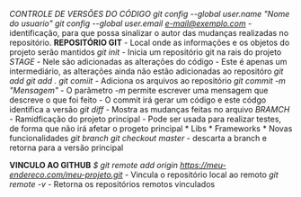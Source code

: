 *CONTROLE DE VERSÕES DO CÓDIGO*
    *git config --global user.name "Nome do usuario"*
    *git config --global user.email e-mail@exemplo.com*
        - identificação, para que possa sinalizar o autor das mudanças realizadas no repositório.
**REPOSITÓRIO GIT**
    - Local onde as informações e os objetos do projeto serão mantidos
    *git init*
        - Inicia um repositório git na rais do projeto
    *STAGE*
        - Nele são adicionadas as alterações do código
        - Este é apenas um intermediário, as alterações ainda não estão adicionadas ao repositóro
            *git add <arquivo>*
            *git add .*
    *git comiit*
        - Adiciona os arquivos ao repositório
            *git commit -m "Mensagem"*
                - O parãmetro *-m* permite escrever uma mensagem que descreve o que foi feito
                - O commit irá gerar um código e este códgo identifica a versão
    *git diff*
        - Mostra as mudanças feitas no arquivo
    *BRAMCH*
        - Ramidficação do projeto principal
        - Pode ser usada para realizar testes, de forma que não irá afetar o progeto principal
            * Libs
            * Frameworks
            * Novas funcionalidades
        *git branch <nome>*
    *git checkout master*
            - descarta a branch e retorna para a versão principal

**VINCULO AO GITHUB**
    *$ git remote add origin https://meu-endereco.com/meu-projeto.git*
        - Vincula o repositório local ao remoto
    *git remote -v*
        - Retorna os repositórios remotos vinculados